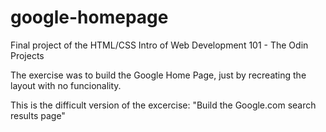 # google-homepage

Final project of the HTML/CSS Intro of Web Development 101 - The Odin Projects

The exercise was to build the Google Home Page, just by recreating the layout with no funcionality.

This is the difficult version of the excercise: "Build the Google.com search results page"